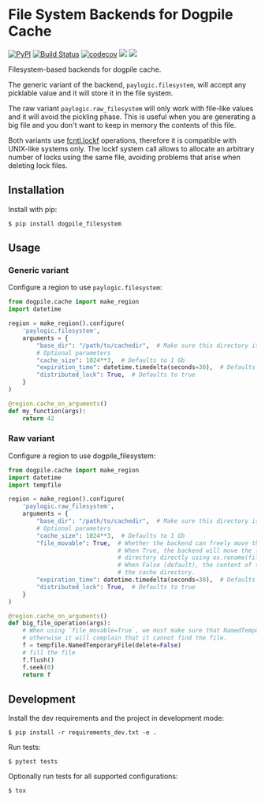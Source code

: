 # File System Backends for Dogpile Cache

[![PyPI](https://img.shields.io/pypi/v/dogpile_filesystem.svg?style=flat)](https://pypi.org/project/dogpile-filesystem/)
[![Build Status](https://travis-ci.org/paylogic/dogpile_filesystem.svg?branch=master)](https://travis-ci.org/paylogic/dogpile_filesystem)
[![codecov](https://codecov.io/gh/paylogic/dogpile_filesystem/branch/master/graph/badge.svg)](https://codecov.io/gh/paylogic/dogpile_filesystem)
![](https://img.shields.io/pypi/pyversions/dogpile_filesystem.svg?style=flat)
![](https://img.shields.io/pypi/implementation/dogpile_filesystem.svg?style=flat)



Filesystem-based backends for dogpile cache.

The generic variant of the backend, `paylogic.filesystem`, will accept any picklable value and it will store it in the file system.

The raw variant `paylogic.raw_filesystem` will only work with file-like values and it will avoid the pickling phase. This is useful when you are generating a big file and you don't want to keep in memory the contents of this file.

Both variants use [fcntl.lockf](https://docs.python.org/3.7/library/fcntl.html#fcntl.lockf) operations, therefore it is compatible with  UNIX-like systems only.
The lockf system call allows to allocate an arbitrary number of locks using the same file, avoiding problems that arise when deleting lock files.


## Installation
Install with pip:

`$ pip install dogpile_filesystem`

## Usage
### Generic variant
Configure a region to use `paylogic.filesystem`:
```python
from dogpile.cache import make_region
import datetime

region = make_region().configure(
    'paylogic.filesystem',
    arguments = {
        "base_dir": "/path/to/cachedir",  # Make sure this directory is only for this region
        # Optional parameters
        "cache_size": 1024**3,  # Defaults to 1 Gb
        "expiration_time": datetime.timedelta(seconds=30),  # Defaults to no expiration
        "distributed_lock": True,  # Defaults to true
    }
)

@region.cache_on_arguments()
def my_function(args):
    return 42
```

### Raw variant
Configure a region to use dogpile_filesystem:
```python
from dogpile.cache import make_region
import datetime
import tempfile

region = make_region().configure(
    'paylogic.raw_filesystem',
    arguments = {
        "base_dir": "/path/to/cachedir",  # Make sure this directory is only for this region
        # Optional parameters
        "cache_size": 1024**3,  # Defaults to 1 Gb
        "file_movable": True,  # Whether the backend can freely move the file.
                               # When True, the backend will move the file to the cache
                               # directory directly using os.rename(file.name).
                               # When False (default), the content of the file will be copied to
                               # the cache directory.
        "expiration_time": datetime.timedelta(seconds=30),  # Defaults to no expiration
        "distributed_lock": True,  # Defaults to true
    }
)

@region.cache_on_arguments()
def big_file_operation(args):
    # When using `file_movable=True`, we must make sure that NamedTemporaryFile does not delete the file on close,
    # otherwise it will complain that it cannot find the file.
    f = tempfile.NamedTemporaryFile(delete=False)
    # fill the file
    f.flush()
    f.seek(0)
    return f
```

## Development
Install the dev requirements and the project in development mode:

`$ pip install -r requirements_dev.txt -e .`

Run tests:

`$ pytest tests`

Optionally run tests for all supported configurations:

`$ tox`
